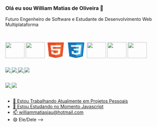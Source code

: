 ### Olá eu sou William Matias de Oliveira 👋
Futuro Engenheiro de Software e Estudante de Desenvolvimento Web Multiplataforma
##
<div style="display: inline_block"><br>
  <img align="center" height="50" width="60" src="https://cdn.jsdelivr.net/gh/devicons/devicon@latest/icons/php/php-original.svg">
  <img align="center" height="50" width="60" src="https://cdn.jsdelivr.net/gh/devicons/devicon@latest/icons/laravel/laravel-original.svg">
  <img align="center" height="50" width="60" src="https://raw.githubusercontent.com/devicons/devicon/master/icons/html5/html5-original.svg">
  <img align="center" height="50" width="60" src="https://raw.githubusercontent.com/devicons/devicon/master/icons/css3/css3-original.svg">
  <img align="center" height="50" width="60" src="https://cdn.jsdelivr.net/gh/devicons/devicon@latest/icons/mysql/mysql-original.svg">
  <img align="center" height="50" width="60" src="https://cdn.jsdelivr.net/gh/devicons/devicon@latest/icons/javascript/javascript-original.svg">
  <img align="center" height="50" width="60" src="https://cdn.jsdelivr.net/gh/devicons/devicon@latest/icons/unifiedmodelinglanguage/unifiedmodelinglanguage-original.svg">
</div>

##

<div> 
  <a href = "mailto:williamsheilami@gmail.com">
    <img src="https://img.shields.io/badge/-Gmail-%23333?style=for-the-badge&logo=gmail&logoColor=white" target="_blank" rel="noopener noreferrer">
  </a>
  <a href="www.linkedin.com/in/william-matias-2402b01b1" target="_blank">
    <img src="https://img.shields.io/badge/-LinkedIn-%230077B5?style=for-the-badge&logo=linkedin&logoColor=white" target="_blank">
  </a> 
  <a href="https://www.youtube.com/@williammatias5349" target="_blank">
    <img src="https://img.shields.io/badge/YouTube-FF0000?style=for-the-badge&logo=youtube&logoColor=white" target="_blank">
  </a>
  <a href="https://www.instagram.com/williammatiasoliveirajau/" target="_blank">
    <img src="https://img.shields.io/badge/-Instagram-%23E4405F?style=for-the-badge&logo=instagram&logoColor=white" target="_blank">
  </a>  
</div>

##

<div>
    <a href="https://github.com/WilliamMatiasDeOliveira">
    <img height="180em" src="https://github-readme-stats.vercel.app/api?username=WilliamMatiasDeOliveira&show_icons=true&theme=dracula&include_all_commits=true$count_private=true"/>
    <img height="180em" src="https://github-readme-stats.vercel.app/api/top-langs/?username=WilliamMatiasDeOliveira&layout=compact&langs_count=16&theme=dracula"/>
</div>

##

- 🔭 Estou Trabalhando Atualmente em Projetos Pessoais
- 🌱  Estou Estudando no Momento Javascript
- 📫 williammatiasjau@hotmail.com
- 😄 Ele/Dele
-->
